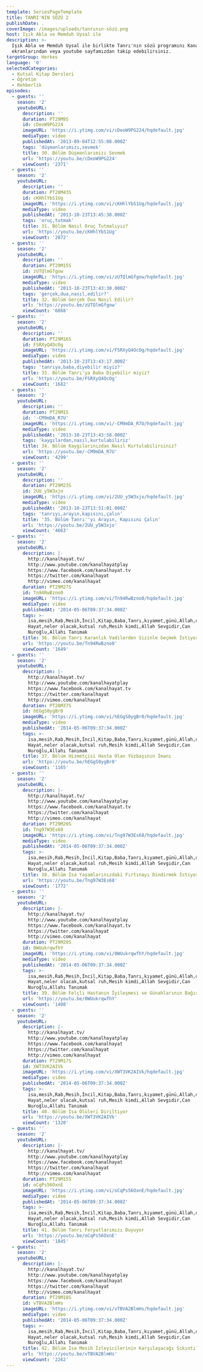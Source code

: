 ```yaml
---
template: SeriesPageTemplate
title: TANRI'NIN SÖZÜ 2
publishDate: .
coverImage: /images/uploads/tanrının-sözü.png
host: Işık Abla ve Memduh Uysal ile
description: >-
  Işık Abla ve Memduh Uysal ile birlikte Tanrı'nın sözü programını Kanal Hayat
  ekranlarından veya youtube sayfamızdan takip edebilirsiniz.
targetGroup: Herkes
language: '0'
selectedCategories:
  - Kutsal Kitap Dersleri
  - Öğretim
  - Rehberlik
episodes:
  - guests: ''
    season: '2'
    youtubeURL:
      description: ''
      duration: PT29M9S
      id: cDeoW9PG224
      imageURL: 'https://i.ytimg.com/vi/cDeoW9PG224/hqdefault.jpg'
      mediaType: video
      publishedAt: '2013-09-04T12:55:08.000Z'
      tags: 'düşmanlarımızı,sevmek'
      title: 30. Bölüm Düşmanlarımızı Sevmek
      url: 'https://youtu.be/cDeoW9PG224'
      viewCount: '2371'
  - guests: ''
    season: '2'
    youtubeURL:
      description: ''
      duration: PT28M43S
      id: cKHhlYbS1Ug
      imageURL: 'https://i.ytimg.com/vi/cKHhlYbS1Ug/hqdefault.jpg'
      mediaType: video
      publishedAt: '2013-10-23T13:45:38.000Z'
      tags: 'oruç,tutmak'
      title: 31. Bölüm Nasıl Oruç Tutmalıyız?
      url: 'https://youtu.be/cKHhlYbS1Ug'
      viewCount: '2872'
  - guests: ''
    season: '2'
    youtubeURL:
      description: ''
      duration: PT29M15S
      id: zUTQlmGfgow
      imageURL: 'https://i.ytimg.com/vi/zUTQlmGfgow/hqdefault.jpg'
      mediaType: video
      publishedAt: '2013-10-23T13:43:30.000Z'
      tags: 'gerçek,dua,nasıl,edilir?'
      title: 32. Bölüm Gerçek Dua Nasıl Edilir?
      url: 'https://youtu.be/zUTQlmGfgow'
      viewCount: '6868'
  - guests: ''
    season: '2'
    youtubeURL:
      description: ''
      duration: PT29M16S
      id: FSRXyQ4OcOg
      imageURL: 'https://i.ytimg.com/vi/FSRXyQ4OcOg/hqdefault.jpg'
      mediaType: video
      publishedAt: '2013-10-23T13:43:17.000Z'
      tags: 'tanrıya,baba,diyebilir miyiz?'
      title: 33. Bölüm Tanrı'ya Baba Diyebilir miyiz?
      url: 'https://youtu.be/FSRXyQ4OcOg'
      viewCount: '1682'
  - guests: ''
    season: '2'
    youtubeURL:
      description: ''
      duration: PT29M1S
      id: '-CM9mDA_R7U'
      imageURL: 'https://i.ytimg.com/vi/-CM9mDA_R7U/hqdefault.jpg'
      mediaType: video
      publishedAt: '2013-10-23T13:43:58.000Z'
      tags: 'kaygılardan,nasıl,kurtulabiliriz'
      title: 34. Bölüm Kaygılarınızdan Nasıl Kurtulabilirsiniz?
      url: 'https://youtu.be/-CM9mDA_R7U'
      viewCount: '4299'
  - guests: ''
    season: '2'
    youtubeURL:
      description: ''
      duration: PT29M23S
      id: 2UU_y5W3xjo
      imageURL: 'https://i.ytimg.com/vi/2UU_y5W3xjo/hqdefault.jpg'
      mediaType: video
      publishedAt: '2013-10-23T13:51:01.000Z'
      tags: 'tanrıyı,arayın,kapısını,çalın'
      title: '35. Bölüm Tanrı''yı Arayın, Kapısını Çalın'
      url: 'https://youtu.be/2UU_y5W3xjo'
      viewCount: '4663'
  - guests: ''
    season: '2'
    youtubeURL:
      description: |-
        http://kanalhayat.tv/
        http://www.youtube.com/kanalhayatplay
        https://www.facebook.com/kanalhayat.tv
        https://twitter.com/kanalhayat
        http://vimeo.com/kanalhayat
      duration: PT29M27S
      id: Tn94RwBzno0
      imageURL: 'https://i.ytimg.com/vi/Tn94RwBzno0/hqdefault.jpg'
      mediaType: video
      publishedAt: '2014-05-06T09:37:34.000Z'
      tags: >-
        isa,mesih,Rab,Mesih,İncil,Kitap,Baba,Tanrı,kıyamet,günü,Allah,depresyon,şifa,bereket,Özgürlük,Hastalık,Bunalım,Esenlik,Rahatlık,Mucize,Hristiyanlık,İman,Hz.,İsa,peygamber,İlah,Ruhsal,Protestan,Türk,Hristiyan,Kıyamet,İntihar,Cennet,Cehennem,din,lanet,Cin,Pastör,Kilise,Ahiret,yargı,Kanal
        Hayat,neler olacak,kutsal ruh,Mesih kimdi,Allah Sevgidir,Can
        Nuroğlu,Allahı Tanımak
      title: 36. Bölüm Tanrı Karanlık Vadilerden Sizinle Geçmek İstiyor
      url: 'https://youtu.be/Tn94RwBzno0'
      viewCount: '1649'
  - guests: ''
    season: '2'
    youtubeURL:
      description: |-
        http://kanalhayat.tv/
        http://www.youtube.com/kanalhayatplay
        https://www.facebook.com/kanalhayat.tv
        https://twitter.com/kanalhayat
        http://vimeo.com/kanalhayat
      duration: PT28M37S
      id: hEGgS0ygBr0
      imageURL: 'https://i.ytimg.com/vi/hEGgS0ygBr0/hqdefault.jpg'
      mediaType: video
      publishedAt: '2014-05-06T09:37:34.000Z'
      tags: >-
        isa,mesih,Rab,Mesih,İncil,Kitap,Baba,Tanrı,kıyamet,günü,Allah,depresyon,şifa,bereket,Özgürlük,Hastalık,Bunalım,Esenlik,Rahatlık,Mucize,Hristiyanlık,İman,Hz.,İsa,peygamber,İlah,Ruhsal,Protestan,Türk,Hristiyan,Kıyamet,İntihar,Cennet,Cehennem,din,lanet,Cin,Pastör,Kilise,Ahiret,yargı,Kanal
        Hayat,neler olacak,kutsal ruh,Mesih kimdi,Allah Sevgidir,Can
        Nuroğlu,Allahı Tanımak
      title: 37. Bölüm Hizmetçisi Hasta Olan Yüzbaşının İmanı
      url: 'https://youtu.be/hEGgS0ygBr0'
      viewCount: '1165'
  - guests: ''
    season: '2'
    youtubeURL:
      description: |-
        http://kanalhayat.tv/
        http://www.youtube.com/kanalhayatplay
        https://www.facebook.com/kanalhayat.tv
        https://twitter.com/kanalhayat
        http://vimeo.com/kanalhayat
      duration: PT29M20S
      id: Tng97W3Es68
      imageURL: 'https://i.ytimg.com/vi/Tng97W3Es68/hqdefault.jpg'
      mediaType: video
      publishedAt: '2014-05-06T09:37:34.000Z'
      tags: >-
        isa,mesih,Rab,Mesih,İncil,Kitap,Baba,Tanrı,kıyamet,günü,Allah,depresyon,şifa,bereket,Özgürlük,Hastalık,Bunalım,Esenlik,Rahatlık,Mucize,Hristiyanlık,İman,Hz.,İsa,peygamber,İlah,Ruhsal,Protestan,Türk,Hristiyan,Kıyamet,İntihar,Cennet,Cehennem,din,lanet,Cin,Pastör,Kilise,Ahiret,yargı,Kanal
        Hayat,neler olacak,kutsal ruh,Mesih kimdi,Allah Sevgidir,Can
        Nuroğlu,Allahı Tanımak
      title: 38. Bölüm İsa Yaşamlarınızdaki Fırtınayı Dindirmek İstiyor
      url: 'https://youtu.be/Tng97W3Es68'
      viewCount: '1772'
  - guests: ''
    season: '2'
    youtubeURL:
      description: |-
        http://kanalhayat.tv/
        http://www.youtube.com/kanalhayatplay
        https://www.facebook.com/kanalhayat.tv
        https://twitter.com/kanalhayat
        http://vimeo.com/kanalhayat
      duration: PT29M20S
      id: 0WUukrqwfhY
      imageURL: 'https://i.ytimg.com/vi/0WUukrqwfhY/hqdefault.jpg'
      mediaType: video
      publishedAt: '2014-05-06T09:37:34.000Z'
      tags: >-
        isa,mesih,Rab,Mesih,İncil,Kitap,Baba,Tanrı,kıyamet,günü,Allah,depresyon,şifa,bereket,Özgürlük,Hastalık,Bunalım,Esenlik,Rahatlık,Mucize,Hristiyanlık,İman,Hz.,İsa,peygamber,İlah,Ruhsal,Protestan,Türk,Hristiyan,Kıyamet,İntihar,Cennet,Cehennem,din,lanet,Cin,Pastör,Kilise,Ahiret,yargı,Kanal
        Hayat,neler olacak,kutsal ruh,Mesih kimdi,Allah Sevgidir,Can
        Nuroğlu,Allahı Tanımak
      title: 39. Bölüm Felçli Hastanın İyileşmesi ve Günahlarının Bağışlanması
      url: 'https://youtu.be/0WUukrqwfhY'
      viewCount: '1408'
  - guests: ''
    season: '2'
    youtubeURL:
      description: |-
        http://kanalhayat.tv/
        http://www.youtube.com/kanalhayatplay
        https://www.facebook.com/kanalhayat
        https://twitter.com/kanalhayat
        http://vimeo.com/kanalhayat
      duration: PT29M17S
      id: XWT3VK2AIVk
      imageURL: 'https://i.ytimg.com/vi/XWT3VK2AIVk/hqdefault.jpg'
      mediaType: video
      publishedAt: '2014-05-06T09:37:34.000Z'
      tags: >-
        isa,mesih,Rab,Mesih,İncil,Kitap,Baba,Tanrı,kıyamet,günü,Allah,depresyon,şifa,bereket,Özgürlük,Hastalık,Bunalım,Esenlik,Rahatlık,Mucize,Hristiyanlık,İman,Hz.,İsa,peygamber,İlah,Ruhsal,Protestan,Türk,Hristiyan,Kıyamet,İntihar,Cennet,Cehennem,din,lanet,Cin,Pastör,Kilise,Ahiret,yargı,Kanal
        Hayat,neler olacak,kutsal ruh,Mesih kimdi,Allah Sevgidir,Can
        Nuroğlu,Allahı Tanımak
      title: 40. Bölüm İsa Ölüleri Diriltiyor
      url: 'https://youtu.be/XWT3VK2AIVk'
      viewCount: '1320'
  - guests: ''
    season: '2'
    youtubeURL:
      description: |-
        http://kanalhayat.tv/
        http://www.youtube.com/kanalhayatplay
        https://www.facebook.com/kanalhayat
        https://twitter.com/kanalhayat
        http://vimeo.com/kanalhayat
      duration: PT29M15S
      id: oCqPs56OxnE
      imageURL: 'https://i.ytimg.com/vi/oCqPs56OxnE/hqdefault.jpg'
      mediaType: video
      publishedAt: '2014-05-06T09:37:34.000Z'
      tags: >-
        isa,mesih,Rab,Mesih,İncil,Kitap,Baba,Tanrı,kıyamet,günü,Allah,depresyon,şifa,bereket,Özgürlük,Hastalık,Bunalım,Esenlik,Rahatlık,Mucize,Hristiyanlık,İman,Hz.,İsa,peygamber,İlah,Ruhsal,Protestan,Türk,Hristiyan,Kıyamet,İntihar,Cennet,Cehennem,din,lanet,Cin,Pastör,Kilise,Ahiret,yargı,Kanal
        Hayat,neler olacak,kutsal ruh,Mesih kimdi,Allah Sevgidir,Can
        Nuroğlu,Allahı Tanımak
      title: 41. Bölüm Tanrı Feryatlarımızı Duyuyor
      url: 'https://youtu.be/oCqPs56OxnE'
      viewCount: '1845'
  - guests: ''
    season: '2'
    youtubeURL:
      description: |-
        http://kanalhayat.tv/
        http://www.youtube.com/kanalhayatplay
        https://www.facebook.com/kanalhayat
        https://twitter.com/kanalhayat
        http://vimeo.com/kanalhayat
      duration: PT29M18S
      id: vTBVA2BlmHs
      imageURL: 'https://i.ytimg.com/vi/vTBVA2BlmHs/hqdefault.jpg'
      mediaType: video
      publishedAt: '2014-05-06T09:37:34.000Z'
      tags: >-
        isa,mesih,Rab,Mesih,İncil,Kitap,Baba,Tanrı,kıyamet,günü,Allah,depresyon,şifa,bereket,Özgürlük,Hastalık,Bunalım,Esenlik,Rahatlık,Mucize,Hristiyanlık,İman,Hz.,İsa,peygamber,İlah,Ruhsal,Protestan,Türk,Hristiyan,Kıyamet,İntihar,Cennet,Cehennem,din,lanet,Cin,Pastör,Kilise,Ahiret,yargı,Kanal
        Hayat,neler olacak,kutsal ruh,Mesih kimdi,Allah Sevgidir,Can
        Nuroğlu,Allahı Tanımak
      title: 42. Bölüm İsa Mesih İzleyicilerinin Karşılaşacağı Sıkıntılar
      url: 'https://youtu.be/vTBVA2BlmHs'
      viewCount: '2262'
---
```


